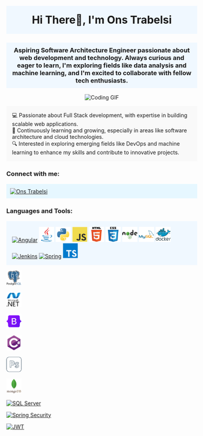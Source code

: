 
<h1 align="center" style="background-color: #f0f8ff; padding: 20px;">Hi There👋, I'm Ons Trabelsi</h1>
<h3 align="center" style="background-color: #f0f8ff; padding: 10px;">
Aspiring Software Architecture Engineer passionate about web development and technology. Always curious and eager to learn, I'm exploring fields like data analysis and machine learning, and I'm excited to collaborate with fellow tech enthusiasts.
</h3>
<div align="center">
  <img src="https://media.giphy.com/media/v1.Y2lkPTc5MGI3NjExajVnZHltbjJienc2MHBmenMyZjcxd2F3dGF4bGJ2MjR5anZnbnpkeCZlcD12MV9naWZzX3NlYXJjaCZjdD1n/qgQUggAC3Pfv687qPC/giphy.gif" alt="Coding GIF" width="400" />
</div>
<p style="background-color: #f9f9f9; padding: 15px;">
💻 Passionate about Full Stack development, with expertise in building scalable web applications.<br>
🚀 Continuously learning and growing, especially in areas like software architecture and cloud technologies.<br>
🔍 Interested in exploring emerging fields like DevOps and machine learning to enhance my skills and contribute to innovative projects.
</p>

<h3 align="left">Connect with me:</h3>
<p align="left" style="background-color: #e6f7ff; padding: 10px;">
<a href="https://www.linkedin.com/in/ons-trabelsi-35a0911a3/" target="blank"><img align="center" src="https://raw.githubusercontent.com/rahuldkjain/github-profile-readme-generator/master/src/images/icons/Social/linked-in-alt.svg" alt="Ons Trabelsi" height="30" width="40" /></a>
</p>

<h3 align="left">Languages and Tools:</h3>
<p align="left" style="background-color: #f0f8ff; padding: 15px;">
<a href="https://angular.io" target="_blank" rel="noreferrer"><img src="https://angular.io/assets/images/logos/angular/angular.svg" alt="Angular" width="40" height="40"/></a>
<a href="https://www.java.com" target="_blank" rel="noreferrer"><img src="https://raw.githubusercontent.com/devicons/devicon/master/icons/java/java-original.svg" alt="Java" width="40" height="40"/></a>
<a href="https://www.python.org" target="_blank" rel="noreferrer"><img src="https://raw.githubusercontent.com/devicons/devicon/master/icons/python/python-original.svg" alt="Python" width="40" height="40"/></a>
<a href="https://developer.mozilla.org/en-US/docs/Web/JavaScript" target="_blank" rel="noreferrer"><img src="https://raw.githubusercontent.com/devicons/devicon/master/icons/javascript/javascript-original.svg" alt="JavaScript" width="40" height="40"/></a>
<a href="https://www.w3.org/html/" target="_blank" rel="noreferrer"><img src="https://raw.githubusercontent.com/devicons/devicon/master/icons/html5/html5-original-wordmark.svg" alt="HTML5" width="40" height="40"/></a>
<a href="https://www.w3schools.com/css/" target="_blank" rel="noreferrer"><img src="https://raw.githubusercontent.com/devicons/devicon/master/icons/css3/css3-original-wordmark.svg" alt="CSS3" width="40" height="40"/></a>
<a href="https://nodejs.org" target="_blank" rel="noreferrer"><img src="https://raw.githubusercontent.com/devicons/devicon/master/icons/nodejs/nodejs-original-wordmark.svg" alt="Node.js" width="40" height="40"/></a>
<a href="https://www.mysql.com/" target="_blank" rel="noreferrer"><img src="https://raw.githubusercontent.com/devicons/devicon/master/icons/mysql/mysql-original-wordmark.svg" alt="MySQL" width="40" height="40"/></a>
<a href="https://www.docker.com/" target="_blank" rel="noreferrer"><img src="https://raw.githubusercontent.com/devicons/devicon/master/icons/docker/docker-original-wordmark.svg" alt="Docker" width="40" height="40"/></a>
<a href="https://www.jenkins.io" target="_blank" rel="noreferrer"><img src="https://www.vectorlogo.zone/logos/jenkins/jenkins-icon.svg" alt="Jenkins" width="40" height="40"/></a>
<a href="https://spring.io/" target="_blank" rel="noreferrer"><img src="https://www.vectorlogo.zone/logos/springio/springio-icon.svg" alt="Spring" width="40" height="40"/></a>
<a href="https://www.typescriptlang.org/" target="_blank" rel="noreferrer"><img src="https://raw.githubusercontent.com/devicons/devicon/master/icons/typescript/typescript-original.svg" alt="TypeScript" width="40" height="40"/></a>


<a href="https://www.postgresql.org/" target="_blank" rel="noreferrer"><img src="https://raw.githubusercontent.com/devicons/devicon/master/icons/postgresql/postgresql-original-wordmark.svg" alt="PostgreSQL" width="40" height="40"/></a>


<a href="https://dotnet.microsoft.com/" target="_blank" rel="noreferrer"><img src="https://raw.githubusercontent.com/devicons/devicon/master/icons/dot-net/dot-net-original-wordmark.svg" alt=".NET" width="40" height="40"/></a>

<a href="https://getbootstrap.com/" target="_blank" rel="noreferrer"><img src="https://raw.githubusercontent.com/devicons/devicon/master/icons/bootstrap/bootstrap-original.svg" alt="Bootstrap" width="40" height="40"/></a>


<a href="https://learn.microsoft.com/en-us/dotnet/csharp/" target="_blank" rel="noreferrer"><img src="https://raw.githubusercontent.com/devicons/devicon/master/icons/csharp/csharp-original.svg" alt="C#" width="40" height="40"/></a>


<a href="https://www.adobe.com/" target="_blank" rel="noreferrer"><img src="https://raw.githubusercontent.com/devicons/devicon/master/icons/photoshop/photoshop-line.svg" alt="Adobe" width="40" height="40"/></a>


<a href="https://www.mongodb.com/" target="_blank" rel="noreferrer"><img src="https://raw.githubusercontent.com/devicons/devicon/master/icons/mongodb/mongodb-original-wordmark.svg" alt="MongoDB" width="40" height="40"/></a>


<a href="https://www.microsoft.com/en-us/sql-server" target="_blank" rel="noreferrer"><img src="https://www.svgrepo.com/show/303229/microsoft-sql-server-logo.svg" alt="SQL Server" width="40" height="40"/></a>


<a href="https://spring.io/projects/spring-security" target="_blank" rel="noreferrer"><img src="https://www.vectorlogo.zone/logos/springio/springio-icon.svg" alt="Spring Security" width="40" height="40"/></a>

<a href="https://jwt.io/" target="_blank" rel="noreferrer"><img src="https://raw.githubusercontent.com/auth0/jwt-decode/master/docs/assets/logo.svg" alt="JWT" width="40" height="40"/></a>
</p>

